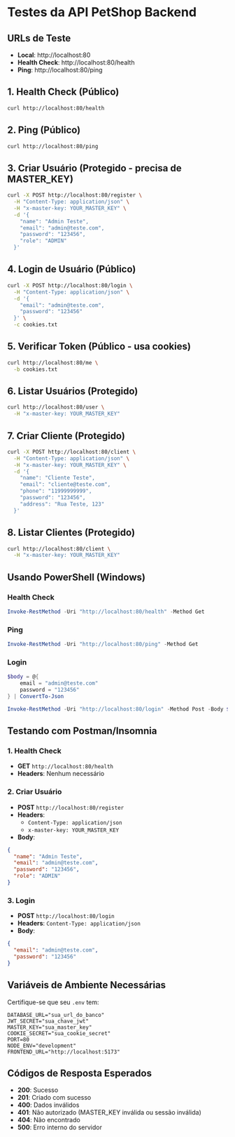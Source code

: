 # Testes da API PetShop Backend

## URLs de Teste
- **Local**: http://localhost:80
- **Health Check**: http://localhost:80/health
- **Ping**: http://localhost:80/ping

## 1. Health Check (Público)
```bash
curl http://localhost:80/health
```

## 2. Ping (Público)
```bash
curl http://localhost:80/ping
```

## 3. Criar Usuário (Protegido - precisa de MASTER_KEY)
```bash
curl -X POST http://localhost:80/register \
  -H "Content-Type: application/json" \
  -H "x-master-key: YOUR_MASTER_KEY" \
  -d '{
    "name": "Admin Teste",
    "email": "admin@teste.com",
    "password": "123456",
    "role": "ADMIN"
  }'
```

## 4. Login de Usuário (Público)
```bash
curl -X POST http://localhost:80/login \
  -H "Content-Type: application/json" \
  -d '{
    "email": "admin@teste.com",
    "password": "123456"
  }' \
  -c cookies.txt
```

## 5. Verificar Token (Público - usa cookies)
```bash
curl http://localhost:80/me \
  -b cookies.txt
```

## 6. Listar Usuários (Protegido)
```bash
curl http://localhost:80/user \
  -H "x-master-key: YOUR_MASTER_KEY"
```

## 7. Criar Cliente (Protegido)
```bash
curl -X POST http://localhost:80/client \
  -H "Content-Type: application/json" \
  -H "x-master-key: YOUR_MASTER_KEY" \
  -d '{
    "name": "Cliente Teste",
    "email": "cliente@teste.com",
    "phone": "11999999999",
    "password": "123456",
    "address": "Rua Teste, 123"
  }'
```

## 8. Listar Clientes (Protegido)
```bash
curl http://localhost:80/client \
  -H "x-master-key: YOUR_MASTER_KEY"
```

## Usando PowerShell (Windows)

### Health Check
```powershell
Invoke-RestMethod -Uri "http://localhost:80/health" -Method Get
```

### Ping
```powershell
Invoke-RestMethod -Uri "http://localhost:80/ping" -Method Get
```

### Login
```powershell
$body = @{
    email = "admin@teste.com"
    password = "123456"
} | ConvertTo-Json

Invoke-RestMethod -Uri "http://localhost:80/login" -Method Post -Body $body -ContentType "application/json"
```

## Testando com Postman/Insomnia

### 1. Health Check
- **GET** `http://localhost:80/health`
- **Headers**: Nenhum necessário

### 2. Criar Usuário
- **POST** `http://localhost:80/register`
- **Headers**: 
  - `Content-Type: application/json`
  - `x-master-key: YOUR_MASTER_KEY`
- **Body**:
```json
{
  "name": "Admin Teste",
  "email": "admin@teste.com", 
  "password": "123456",
  "role": "ADMIN"
}
```

### 3. Login
- **POST** `http://localhost:80/login`
- **Headers**: `Content-Type: application/json`
- **Body**:
```json
{
  "email": "admin@teste.com",
  "password": "123456"
}
```

## Variáveis de Ambiente Necessárias

Certifique-se que seu `.env` tem:
```env
DATABASE_URL="sua_url_do_banco"
JWT_SECRET="sua_chave_jwt"
MASTER_KEY="sua_master_key"
COOKIE_SECRET="sua_cookie_secret"
PORT=80
NODE_ENV="development"
FRONTEND_URL="http://localhost:5173"
```

## Códigos de Resposta Esperados

- **200**: Sucesso
- **201**: Criado com sucesso
- **400**: Dados inválidos
- **401**: Não autorizado (MASTER_KEY inválida ou sessão inválida)
- **404**: Não encontrado
- **500**: Erro interno do servidor
